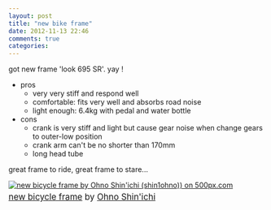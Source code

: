 ```yaml
---
layout: post
title: "new bike frame"
date: 2012-11-13 22:46
comments: true
categories: 
---
```


got new frame 'look 695 SR'. yay !

- pros
  - very very stiff and respond well
  - comfortable: fits very well and absorbs road noise
  - light enough: 6.4kg with pedal and water bottle
- cons
  - crank is very stiff and light but cause gear noise when change gears to outer-low position
  - crank arm can't be no shorter than 170mm
  - long head tube

great frame to ride, great frame to stare...

<a href="http://500px.com/photo/18083075"><img src="http://pcdn.500px.net/18083075/a8f241cc74cd4ed9ff66e1c917154b7a5da06962/4.jpg" alt="new bicycle frame by Ohno Shin'ichi (shin1ohno)) on 500px.com" border="0" style="margin: 0 0 5px 0;"></a><br/><font style="font-size: 120%;"><a href="http://500px.com/photo/18083075">new bicycle frame</a> by <a href="http://500px.com/shin1ohno">Ohno Shin'ichi</a></font>
